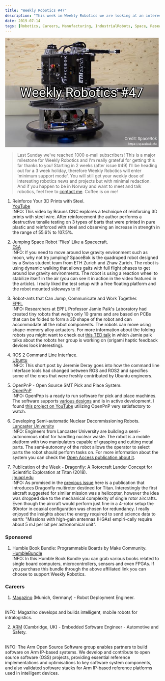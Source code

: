 ```yaml
---
title: "Weekly Robotics #47"
description: "This week in Weekly Robotics we are looking at an interesting PnP machine, a space hopping robot, and robot ants."
date: 2019-07-14
tags: [Robotics, Careers, Manufacturing, IndustrialRobots, Space, Research, ROS]
---
```

![HeaderImage](/img/headers/47.jpg "Header image")

> Last Sunday we've reached 1000 e-mail subscribers! This is a major milestone for Weekly Robotics and I'm really grateful for getting this far thanks to you! Starting in 2 weeks (after issue #49) I'll be heading out for a 3 week holiday, therefore Weekly Robotics will enter 'minimum support mode'. You will still get your weekly dose of interesting robotics news and projects but with minimal redaction. And if you happen to be in Norway and want to meet and talk robotics, feel free to [contact me](mailto:mat@weeklyrobotics.com). Coffee is on me!

1) Reinforce Your 3D Prints with Steel.
<br>[YouTube](https://youtu.be/XpDG8VxZsw4)<br>
INFO: This video by Brauns CNC explores a technique of reinforcing 3D prints with steel wire. After reinforcement the author performs a destructive tensile testing on 3 types of barts that were printed in pure plastic and reinforced with steel and observing an increase in strength in the range of 55.6% to 107.5%.

2) Jumping Space Robot 'Flies' Like a Spacecraft.
<br>[ESA](http://www.esa.int/Our_Activities/Space_Engineering_Technology/Jumping_space_robot_flies_like_a_spacecraft)<br>
INFO: If you need to move around low gravity environment such as moon, why not try jumping? SpaceBok is the quadruped robot designed by a Swiss student team from ETH Zurich and Zhaw Zurich. The robot is using dynamic walking that allows gaits with full flight phases to get around low gravity environments. The robot is using a reaction wheel to stabilize itself in the air (you can see it in action in the video featured in the article). I really liked the test setup with a free floating platform and the robot mounted sideways to it!

3) Robot-ants that Can Jump, Communicate and Work Together.
<br>[EPFL](https://actu.epfl.ch/news/robot-ants-that-can-jump-communicate-and-work-toge/)<br>
INFO: Researchers at EPFL Professor Jamie Paik's Laboratory had created tiny robots that weigh only 10 grams and are based on PCBs that can be folded to form a 3D shape of the robot and can accommodate all the robot components. The robots can move using shape-memory alloy actuators. For more information about the folding robots you might want to check out [this TED talk](https://www.ted.com/talks/jamie_paik_origami_robots_that_reshape_and_transform_themselves) in which Jamie paik talks about the robots her group is working on (origami haptic feedback devices look interesting).

4) ROS 2 Command Line Interface.
<br>[Ubuntu](https://ubuntu.com/blog/ros-2-command-line-interface)<br>
INFO: This short post by Jeremie Deray goes into how the command line interface tools had changed between ROS and ROS2 and specifies some of the ones that were freshly contributed by Ubuntu engineers.

5) OpenPnP - Open Source SMT Pick and Place System.
<br>[OpenPnP](http://openpnp.org/)<br>
INFO: OpenPnp is a ready to run software for pick and place machines. The software supports [various designs](http://openpnp.org/hardware/) and is in active development. I found [this project on YouTube](https://youtu.be/y14pdfjYsyo) utilizing OpenPnP very satisfactory to watch.

6) Developing Semi-automatic Nuclear Decommissioning Robots.
<br>[Lancaster University](https://www.lancaster.ac.uk/news/developing-semi-automatic-nuclear-decommissioning-robots)<br>
INFO: Engineers from Lancaster University are building a semi-autonomous robot for handling nuclear waste. The robot is a mobile platform with two manipulators capable of grasping and cutting metal parts. The semi-autonomy of the robot allows the operator to select parts the robot should perform tasks on. For more information about the system you can check the [Open Access publication about it](https://www.mdpi.com/2218-6581/8/2/42).

7) Publication of the Week - Dragonfly: A Rotorcraft Lander Concept for Scientific Exploration at Titan (2018).
<br>[jhuapl.edu](https://www.jhuapl.edu/techdigest/TD/td3403/34_03-Lorenz.pdf)<br>
INFO: As promised in the [previous issue](https://weeklyrobotics.com/weekly-robotics-46) here is a publication that introduces Dragonfly multirotor destined for Titan. Interestingly the first aircraft suggested for similar mission was a helicopter, however the idea was dropped due to the mechanical complexity of single rotor aircrafts. Even though the aircraft would perform just fine in a 4-rotor setup the 80rotor in coaxial configuration was chosen for redundancy. I really enjoyed the insights about the energy required to send science data to earth: "Missions with high-gain antennas (HGAs) empiri-cally require about 5 mJ per bit per astronomical unit".

### Sponsored

1) Humble Book Bundle: Programmable Boards by Make Community.
<br>[HumbleBundle](https://www.humblebundle.com/books/programmable-boards-make-books?partner=weeklyrobotics)<br>
INFO: In this Humble Book Bundle you can grab various books related to single board computers, microcontrollers, sensors and even FPGAs. If you purchase this bundle through the above affiliated link you can choose to support Weekly Robotics.

### Careers

1) [Magazino](https://www.magazino.eu/apply-now/robot-deployment-engineer-m-f-x/?lang=en&utm_content=96025242&utm_medium=social&utm_source=linkedin&hss_channel=lcp-10162610) (Munich, Germany) - Robot Deployment Engineer.
<br>
INFO: Magazino develops and builds intelligent, mobile robots for intralogistics.

2) [ARM](https://careers.peopleclick.com/careerscp/client_arm/external/jobDetails.do?functionName=getJobDetail&jobPostId=41257&localeCode=en-us) (Cambridge, UK) -
Embedded Software Engineer - Automotive and Safety.
<br>
INFO: The Arm Open Source Software group enables partners to build software on Arm IP-based systems. We develop and contribute to open source software (OSS) projects, providing essential reference implementations and optimisations to key software system components, and also validated software stacks for Arm IP-based reference platforms used in intelligent devices.
